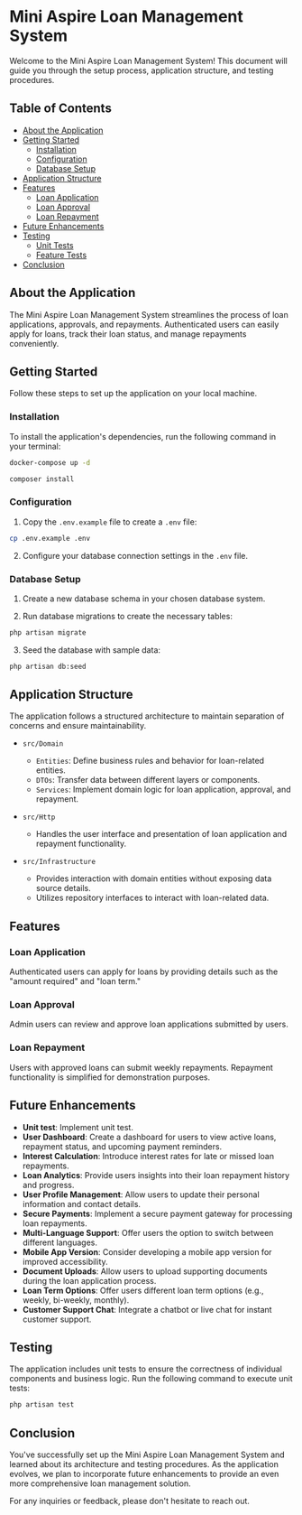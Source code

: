 # Mini Aspire Loan Management System

Welcome to the Mini Aspire Loan Management System! This document will guide you through the setup process, application structure, and testing procedures.

## Table of Contents

- [About the Application](#about-the-application)
- [Getting Started](#getting-started)
  - [Installation](#installation)
  - [Configuration](#configuration)
  - [Database Setup](#database-setup)
- [Application Structure](#application-structure)
- [Features](#features)
  - [Loan Application](#loan-application)
  - [Loan Approval](#loan-approval)
  - [Loan Repayment](#loan-repayment)
- [Future Enhancements](#future-enhancements)
- [Testing](#testing)
  - [Unit Tests](#unit-tests)
  - [Feature Tests](#feature-tests)
- [Conclusion](#conclusion)

## About the Application

The Mini Aspire Loan Management System streamlines the process of loan applications, approvals, and repayments. Authenticated users can easily apply for loans, track their loan status, and manage repayments conveniently.

## Getting Started

Follow these steps to set up the application on your local machine.

### Installation

To install the application's dependencies, run the following command in your terminal:
```bash 
docker-compose up -d
```

```bash
composer install
```

### Configuration

1. Copy the `.env.example` file to create a `.env` file:

```bash
cp .env.example .env
```

2. Configure your database connection settings in the `.env` file.

### Database Setup

1. Create a new database schema in your chosen database system.

2. Run database migrations to create the necessary tables:

```bash
php artisan migrate
```

3. Seed the database with sample data:

```bash
php artisan db:seed
```

## Application Structure

The application follows a structured architecture to maintain separation of concerns and ensure maintainability.

- `src/Domain`
  - `Entities`: Define business rules and behavior for loan-related entities.
  - `DTOs`: Transfer data between different layers or components.
  - `Services`: Implement domain logic for loan application, approval, and repayment.
  
- `src/Http`
  - Handles the user interface and presentation of loan application and repayment functionality.
  
- `src/Infrastructure`
  - Provides interaction with domain entities without exposing data source details.
  - Utilizes repository interfaces to interact with loan-related data.

## Features

### Loan Application

Authenticated users can apply for loans by providing details such as the "amount required" and "loan term."

### Loan Approval

Admin users can review and approve loan applications submitted by users.

### Loan Repayment

Users with approved loans can submit weekly repayments. Repayment functionality is simplified for demonstration purposes.

## Future Enhancements

- **Unit test**: Implement unit test.
- **User Dashboard**: Create a dashboard for users to view active loans, repayment status, and upcoming payment reminders.
- **Interest Calculation**: Introduce interest rates for late or missed loan repayments.
- **Loan Analytics**: Provide users insights into their loan repayment history and progress.
- **User Profile Management**: Allow users to update their personal information and contact details.
- **Secure Payments**: Implement a secure payment gateway for processing loan repayments.
- **Multi-Language Support**: Offer users the option to switch between different languages.
- **Mobile App Version**: Consider developing a mobile app version for improved accessibility.
- **Document Uploads**: Allow users to upload supporting documents during the loan application process.
- **Loan Term Options**: Offer users different loan term options (e.g., weekly, bi-weekly, monthly).
- **Customer Support Chat**: Integrate a chatbot or live chat for instant customer support.

## Testing

The application includes unit tests to ensure the correctness of individual components and business logic. Run the following command to execute unit tests:

```bash
php artisan test
```


## Conclusion

You've successfully set up the Mini Aspire Loan Management System and learned about its architecture and testing procedures. As the application evolves, we plan to incorporate future enhancements to provide an even more comprehensive loan management solution.

For any inquiries or feedback, please don't hesitate to reach out.

